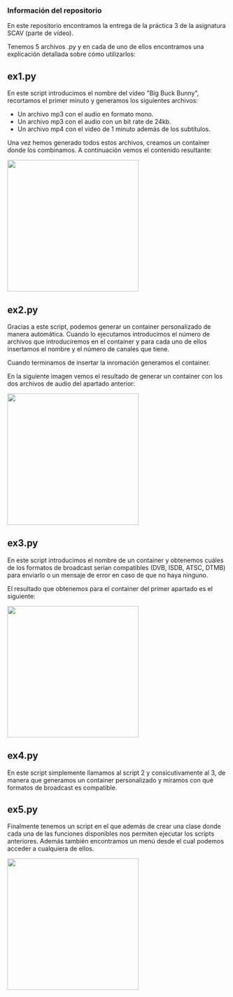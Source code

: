 ### Información del repositorio
En este repositorio encontramos la entrega de la práctica 3 de la asignatura SCAV (parte de vídeo).

Tenemos 5 archivos .py y en cada de uno de ellos encontramos una explicación detallada sobre cómo utilizarlos:

##  **ex1.py**
En este script introducimos el nombre del vídeo "Big Buck Bunny", recortamos el primer minuto y generamos los siguientes archivos:
- Un archivo mp3 con el audio en formato mono.
- Un archivo mp3 con el audio con un bit rate de 24kb.
- Un archivo mp4 con el video de 1 minuto además de los subtítulos.

Una vez hemos generado todos estos archivos, creamos un container donde los combinamos.
A continuación vemos el contenido resultante:

<img src="https://drive.google.com/uc?export=view&id=1zFBKjD37DKAEZkDnguHInbi9Qq6zKxLn" width="300">


##  **ex2.py**
Gracias a este script, podemos generar un container personalizado de manera automática. Cuando lo ejecutamos introducimos el número de archivos que introduciremos en el container y para cada uno de ellos insertamos el nombre y el número de canales que tiene.

Cuando terminamos de insertar la inromación generamos el container.

En la siguiente imagen vemos el resultado de generar un container con los dos archivos de audio del apartado anterior:

<img src="https://drive.google.com/uc?export=view&id=1-_GNXOlCRv5MD8Fj4tL7b_Na4bK87LqD" width="300">


##  **ex3.py**
En este script introducimos el nombre de un container y obtenemos cuáles de los formatos de broadcast serían compatibles (DVB, ISDB, ATSC, DTMB) para enviarlo o un mensaje de error en caso de que no haya ninguno.

El resultado que obtenemos para el container del primer apartado es el siguiente:

<img src="https://drive.google.com/uc?export=view&id=1UUExRy7kMKfZESqQuFIhQl0_Ktak8sGm" width="300">


##  **ex4.py**
En este script simplemente llamamos al script 2 y consicutivamente al 3, de manera que generamos un container personalizado y miramos con qué formatos de broadcast es compatible.


##  **ex5.py**
Finalmente tenemos un script en el que además de crear una clase donde cada  una de las funciones disponibles nos permiten ejecutar los scripts anteriores. Además también encontramos un menú desde el cual podemos acceder a cualquiera de ellos. 

<img src="https://drive.google.com/uc?export=view&id=15NLUzS6RGqkMxtHm0hzqKLw6MS3uotnQ" width="300">

